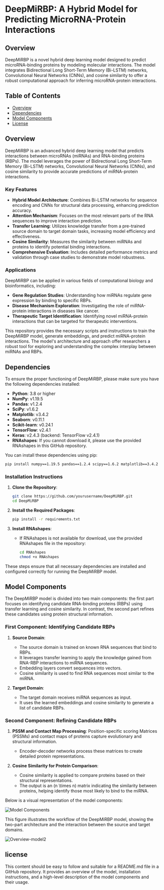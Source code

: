 # DeepMiRBP: A Hybrid Model for Predicting MicroRNA-Protein Interactions

## Overview
DeepMiRBP is a novel hybrid deep learning model designed to predict microRNA-binding proteins by modeling molecular interactions. The model integrates Bidirectional Long Short-Term Memory (Bi-LSTM) networks, Convolutional Neural Networks (CNNs), and cosine similarity to offer a robust computational approach for inferring microRNA-protein interactions.

## Table of Contents
- [Overview](#overview)
- [Dependencies](#Dependencies)
- [Model Components](#model-components)
- [License](#license)



## Overview

DeepMiRBP is an advanced hybrid deep learning model that predicts interactions between microRNAs (miRNAs) and RNA-binding proteins (RBPs). The model leverages the power of Bidirectional Long Short-Term Memory (Bi-LSTM) networks, Convolutional Neural Networks (CNNs), and cosine similarity to provide accurate predictions of miRNA-protein interactions. 

### Key Features
- **Hybrid Model Architecture**: Combines Bi-LSTM networks for sequence encoding and CNNs for structural data processing, enhancing prediction accuracy.
- **Attention Mechanism**: Focuses on the most relevant parts of the RNA sequences to improve interaction prediction.
- **Transfer Learning**: Utilizes knowledge transfer from a pre-trained source domain to target domain tasks, increasing model efficiency and effectiveness.
- **Cosine Similarity**: Measures the similarity between miRNAs and proteins to identify potential binding interactions.
- **Comprehensive Evaluation**: Includes detailed performance metrics and validation through case studies to demonstrate model robustness.

### Applications
DeepMiRBP can be applied in various fields of computational biology and bioinformatics, including:
- **Gene Regulation Studies**: Understanding how miRNAs regulate gene expression by binding to specific RBPs.
- **Disease Mechanism Exploration**: Investigating the role of miRNA-protein interactions in diseases like cancer.
- **Therapeutic Target Identification**: Identifying novel miRNA-protein interactions that can be targeted for therapeutic interventions.

This repository provides the necessary scripts and instructions to train the DeepMiRBP model, generate embeddings, and predict miRNA-protein interactions. The model's architecture and approach offer researchers a robust tool for exploring and understanding the complex interplay between miRNAs and RBPs.

## Dependencies

To ensure the proper functioning of DeepMiRBP, please make sure you have the following dependencies installed:

- **Python**: 3.8 or higher
- **NumPy**: v1.19.5
- **Pandas**: v1.2.4
- **SciPy**: v1.6.2
- **Matplotlib**: v3.4.2
- **Seaborn**: v0.11.1
- **Scikit-learn**: v0.24.1
- **TensorFlow**: v2.4.1
- **Keras**: v2.4.3 (backend: TensorFlow v2.4.1)
- **RNAshapes**: If you cannot download it, please use the provided RNAshapes in this GitHub repository.

You can install these dependencies using pip:
```sh
pip install numpy==1.19.5 pandas==1.2.4 scipy==1.6.2 matplotlib==3.4.2 seaborn==0.11.1 scikit-learn==0.24.1 tensorflow==2.4.1 keras==2.4.3
```

### Installation Instructions

1. **Clone the Repository**:
    ```sh
    git clone https://github.com/yourusername/DeepMiRBP.git
    cd DeepMiRBP
    ```

2. **Install the Required Packages**:
    ```sh
    pip install -r requirements.txt
    ```


3. **Install RNAshapes**:
    - If RNAshapes is not available for download, use the provided RNAshapes file in the repository:
        ```sh
        cd RNAshapes
        chmod +x RNAshapes
        ```

These steps ensure that all necessary dependencies are installed and configured correctly for running the DeepMiRBP model.



## Model Components

The DeepMiRBP model is divided into two main components: the first part focuses on identifying candidate RNA-binding proteins (RBPs) using transfer learning and cosine similarity. In contrast, the second part refines these candidates using protein structural information.

### First Component: Identifying Candidate RBPs

1. **Source Domain**:
   - The source domain is trained on known RNA sequences that bind to RBPs.
   - It leverages transfer learning to apply the knowledge gained from RNA-RBP interactions to miRNA sequences.
   - Embedding layers convert sequences into vectors.
   - Cosine similarity is used to find RNA sequences most similar to the miRNA.

2. **Target Domain**:
   - The target domain receives miRNA sequences as input.
   - It uses the learned embeddings and cosine similarity to generate a list of candidate RBPs.

### Second Component: Refining Candidate RBPs

1. **PSSM and Contact Map Processing**:
   Position-specific scoring Matrices (PSSMs) and contact maps of proteins capture evolutionary and structural information.
   - Encoder-decoder networks process these matrices to create detailed protein representations.

2. **Cosine Similarity for Protein Comparison**:
   - Cosine similarity is applied to compare proteins based on their structural representations.
   - The output is an \(n \times n\) matrix indicating the similarity between proteins, helping identify those most likely to bind to the miRNA.

Below is a visual representation of the model components:

![Model Components](path/to/Overview-model2.png)

This figure illustrates the workflow of the DeepMiRBP model, showing the two-part architecture and the interaction between the source and target domains.

![Overview-model2](https://github.com/sbbi-unl/DeepmiRBP/assets/55287271/1e7849b1-945b-48ff-867d-b8e8b2f082a7)


## license
This content should be easy to follow and suitable for a README.md file in a GitHub repository. It provides an overview of the model, installation instructions, and a high-level description of the model components and their usage.

